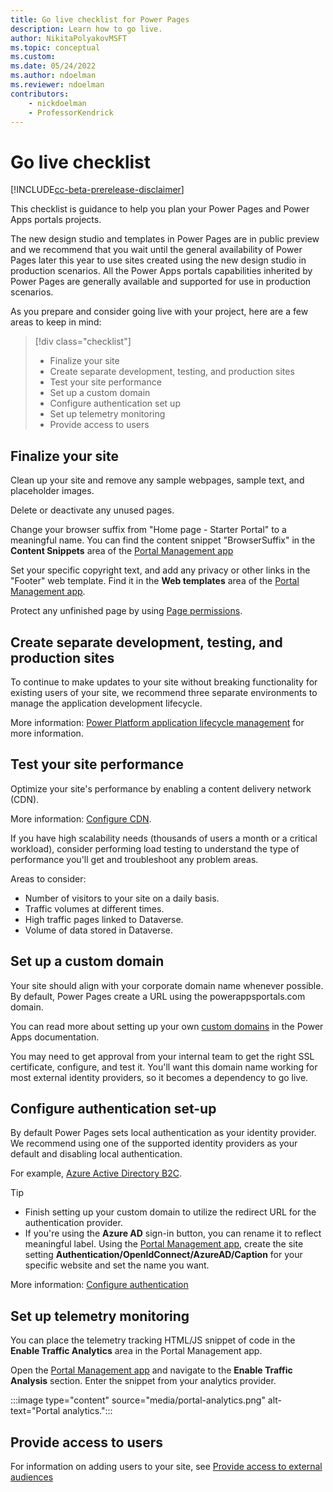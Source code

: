 ```yaml
---
title: Go live checklist for Power Pages
description: Learn how to go live.
author: NikitaPolyakovMSFT
ms.topic: conceptual
ms.custom: 
ms.date: 05/24/2022
ms.author: ndoelman
ms.reviewer: ndoelman
contributors:
    - nickdoelman
    - ProfessorKendrick
---
```


# Go live checklist

[!INCLUDE[cc-beta-prerelease-disclaimer](../includes/cc-beta-prerelease-disclaimer.md)]

This checklist is guidance to help you plan your Power Pages and Power Apps portals projects.

The new design studio and templates in Power Pages are in public preview and we recommend that you wait until the general availability of Power Pages later this year to use sites created using the new design studio in production scenarios. All the Power Apps portals capabilities inherited by Power Pages are generally available and supported for use in production scenarios.

As you prepare and consider going live with your project, here are a few areas to keep in mind:

> [!div class="checklist"]
> * Finalize your site
> * Create separate development, testing, and production sites
> * Test your site performance
> * Set up a custom domain
> * Configure authentication set up
> * Set up telemetry monitoring
> * Provide access to users

## Finalize your site

Clean up your site and remove any sample webpages, sample text, and placeholder images.

Delete or deactivate any unused pages. 

Change your browser suffix from "Home page - Starter Portal" to a meaningful name. You can find the content snippet "BrowserSuffix" in the **Content Snippets** area of the [Portal Management app](../configure/portal-management-app.md)

Set your specific copyright text, and add any privacy or other links in the "Footer" web template. Find it in the **Web templates** area of the [Portal Management app](../configure/portal-management-app.md).

Protect any unfinished page by using [Page permissions](../security/page-security.md).

## Create separate development, testing, and production sites

To continue to make updates to your site without breaking functionality for existing users of your site, we recommend three separate environments to manage the application development lifecycle. 

More information: [Power Platform application lifecycle management](/power-platform/alm/basics-alm) for more information. 

## Test your site performance

Optimize your site's performance by enabling a content delivery network (CDN).

More information: [Configure CDN](/power-apps/maker/portals/configure/configure-cdn).

If you have high scalability needs (thousands of users a month or a critical workload), consider performing load testing to understand the type of performance you'll get and troubleshoot any problem areas. 

Areas to consider:
- Number of visitors to your site on a daily basis.
- Traffic volumes at different times.
- High traffic pages linked to Dataverse.
- Volume of data stored in Dataverse.

## Set up a custom domain 

Your site should align with your corporate domain name whenever possible. By default, Power Pages create a URL using the powerappsportals.com domain.

You can read more about setting up your own [custom domains](/power-apps/maker/portals/admin/add-custom-domain) in the Power Apps documentation.

You may need to get approval from your internal team to get the right SSL certificate, configure, and test it. You'll want this domain name working for most external identity providers, so it becomes a dependency to go live.

## Configure authentication set-up

By default Power Pages sets local authentication as your identity provider. We recommend using one of the supported identity providers as your default and disabling local authentication.

For example, [Azure Active Directory B2C](../getting-started/tutorial-setup-site-authentication.md).

> [!TIP]
> - Finish setting up your custom domain to utilize the redirect URL for the authentication provider. 
> - If you're using the **Azure AD** sign-in button, you can rename it to reflect meaningful label. Using the [Portal Management app](../configure/portal-management-app.md), create the site setting **Authentication/OpenIdConnect/AzureAD/Caption** for your specific website and set the name you want.  

More information: [Configure authentication](../security/configure-portal-authentication.md)

## Set up telemetry monitoring

You can place the telemetry tracking HTML/JS snippet of code in the **Enable Traffic Analytics** area in the Portal Management app. 

Open the [Portal Management app](../configure/portal-management-app.md) and navigate to the **Enable Traffic Analysis** section. Enter the snippet from your analytics provider.

:::image type="content" source="media/portal-analytics.png" alt-text="Portal analytics.":::

## Provide access to users

For information on adding users to your site, see [Provide access to external audiences](../security/external-access.md)
